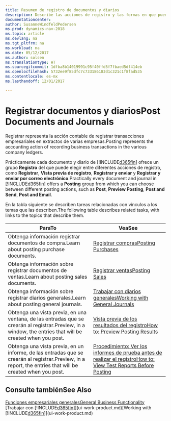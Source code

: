```yaml
---
title: Resumen de registro de documentos y diarios
description: Describe las acciones de registro y las formas en que puede enviar documentos y diarios.
documentationcenter: 
author: SusanneWindfeldPedersen
ms.prod: dynamics-nav-2018
ms.topic: article
ms.devlang: na
ms.tgt_pltfrm: na
ms.workload: na
ms.date: 05/12/2017
ms.author: solsen
ms.translationtype: HT
ms.sourcegitcommit: 1dfba8b14019991c95f40ffd5f7fbaed5df414eb
ms.openlocfilehash: 5732ee9f85dfc7c733186183d1c321c1f8fad535
ms.contentlocale: es-mx
ms.lasthandoff: 12/01/2017

---
```

# <a name="post-documents-and-journals"></a><span data-ttu-id="85f25-103">Registrar documentos y diarios</span><span class="sxs-lookup"><span data-stu-id="85f25-103">Post Documents and Journals</span></span>
<span data-ttu-id="85f25-104">Registrar representa la acción contable de registrar transacciones empresariales en extractos de varias empresas.</span><span class="sxs-lookup"><span data-stu-id="85f25-104">Posting represents the accounting action of recording business transactions in the various company ledgers.</span></span>

<span data-ttu-id="85f25-105">Prácticamente cada documento y diario de [!INCLUDE[d365fin](includes/d365fin_md.md)] ofrece un grupo **Registro** del que puede elegir entre diferentes acciones de registro, como **Registrar**, **Vista previa de registro**, **Registrar y enviar** y **Registrar y enviar por correo electrónico**.</span><span class="sxs-lookup"><span data-stu-id="85f25-105">Practically every document and journal in [!INCLUDE[d365fin](includes/d365fin_md.md)] offers a **Posting** group from which you can choose between different posting actions, such as **Post**, **Preview Posting**, **Post and Send**, **Post and Email**.</span></span>

<span data-ttu-id="85f25-106">En la tabla siguiente se describen tareas relacionadas con vínculos a los temas que las describen.</span><span class="sxs-lookup"><span data-stu-id="85f25-106">The following table describes related tasks, with links to the topics that describe them.</span></span>

| <span data-ttu-id="85f25-107">Para</span><span class="sxs-lookup"><span data-stu-id="85f25-107">To</span></span> | <span data-ttu-id="85f25-108">Vea</span><span class="sxs-lookup"><span data-stu-id="85f25-108">See</span></span> |
| --- | --- |
| <span data-ttu-id="85f25-109">Obtenga información registrar documentos de compra.</span><span class="sxs-lookup"><span data-stu-id="85f25-109">Learn about posting purchase documents.</span></span> |[<span data-ttu-id="85f25-110">Registrar compras</span><span class="sxs-lookup"><span data-stu-id="85f25-110">Posting Purchases</span></span>](ui-post-purchases.md) |
| <span data-ttu-id="85f25-111">Obtenga información sobre registrar documentos de ventas.</span><span class="sxs-lookup"><span data-stu-id="85f25-111">Learn about posting sales documents.</span></span> |[<span data-ttu-id="85f25-112">Registrar ventas</span><span class="sxs-lookup"><span data-stu-id="85f25-112">Posting Sales</span></span>](ui-post-sales.md) |
| <span data-ttu-id="85f25-113">Obtenga información sobre registrar diarios generales.</span><span class="sxs-lookup"><span data-stu-id="85f25-113">Learn about posting general journals.</span></span> |[<span data-ttu-id="85f25-114">Trabajar con diarios generales</span><span class="sxs-lookup"><span data-stu-id="85f25-114">Working with General Journals</span></span>](ui-work-general-journals.md) |
| <span data-ttu-id="85f25-115">Obtenga una vista previa, en una ventana, de las entradas que se crearán al registrar.</span><span class="sxs-lookup"><span data-stu-id="85f25-115">Preview, in a window, the entries that will be created when you post.</span></span> |[<span data-ttu-id="85f25-116">Vista previa de los resultados del registro</span><span class="sxs-lookup"><span data-stu-id="85f25-116">How to: Preview Posting Results</span></span>](ui-how-preview-post-results.md) |
| <span data-ttu-id="85f25-117">Obtenga una vista previa, en un informe, de las entradas que se crearán al registrar.</span><span class="sxs-lookup"><span data-stu-id="85f25-117">Preview, in a report, the entries that will be created when you post.</span></span> |[<span data-ttu-id="85f25-118">Procedimiento: Ver los informes de prueba antes de realizar el registro</span><span class="sxs-lookup"><span data-stu-id="85f25-118">How to: View Test Reports Before Posting</span></span>](ui-how-view-test-reports-posting.md) |

## <a name="see-also"></a><span data-ttu-id="85f25-119">Consulte también</span><span class="sxs-lookup"><span data-stu-id="85f25-119">See Also</span></span>
[<span data-ttu-id="85f25-120">Funciones empresariales generales</span><span class="sxs-lookup"><span data-stu-id="85f25-120">General Business Functionality</span></span>](ui-across-business-areas.md)  
<span data-ttu-id="85f25-121">[Trabajar con [!INCLUDE[d365fin](includes/d365fin_md.md)]](ui-work-product.md)</span><span class="sxs-lookup"><span data-stu-id="85f25-121">[Working with [!INCLUDE[d365fin](includes/d365fin_md.md)]](ui-work-product.md)</span></span>


